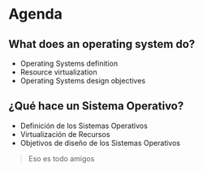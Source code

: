 # Agenda
## What does an operating system do?
* Operating Systems definition
* Resource virtualization
* Operating Systems design objectives

## ¿Qué hace un Sistema Operativo? ##
* Definición de los Sistemas Operativos
* Virtualización de Recursos
* Objetivos de diseño de los Sistemas Operativos

> Eso es todo amigos

